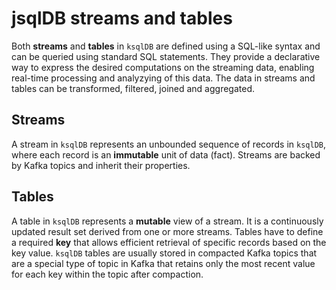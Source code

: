 # jsqlDB streams and tables

Both **streams** and **tables** in `ksqlDB` are defined using a SQL-like syntax and can be queried using standard SQL statements. They provide a declarative way to express the desired computations on the streaming data, enabling real-time processing and analyzying of this data.
The data in streams and tables can be transformed, filtered, joined and aggregated.

## Streams
A stream in `ksqlDB` represents an unbounded sequence of records in `ksqlDB`, where each record is an **immutable** unit of data (fact).
Streams are backed by Kafka topics and inherit their properties.

## Tables
A table in `ksqlDB` represents a **mutable** view of a stream. It is a continuously updated result set derived from one or more streams.
Tables have to define a required **key** that allows efficient retrieval of specific records based on the key value.
`ksqlDB` tables are usually stored in compacted Kafka topics that are a special type of topic in Kafka that retains only the most recent value for each key within the topic after compaction.
